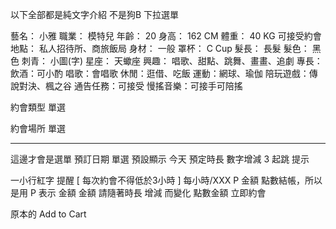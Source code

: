 
以下全部都是純文字介紹  不是狗B 下拉選單

藝名：
小雅
職業：
模特兒
年齡：
20
身高：
162 CM
體重：
40 KG
可接受約會地點：
私人招待所、商旅飯局
身材：
一般
罩杯：
C Cup
髮長：
長髮
髮色：
黑色
刺青：
小圖(字)
星座：
天蠍座
興趣：
唱歌、甜點、跳舞、畫畫、追劇
專長：
飲酒：可小酌
唱歌：會唱歌
休閒：逛借、吃飯
運動：網球、瑜伽
陪玩遊戲：傳說對決、楓之谷
通告任務：可接受
慢搖音樂：可接手可陪搖


約會類型
單選


約會場所
單選

--------------------------------
這邊才會是選單
預訂日期
單選
預設顯示 今天
預定時長
數字增減
3 起跳
提示


一小行紅字 提醒
[ 每次約會不得低於3小時 ]
每小時/XXX P
金額
點數結帳，所以是用 P 表示
金額
金額
請隨著時長 增減 而變化 點數金額
立即約會


原本的 Add to Cart

